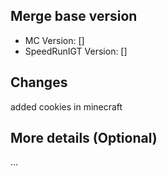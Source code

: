 ## Merge base version
- MC Version: []
- SpeedRunIGT Version: []

## Changes
added cookies in minecraft

## More details (Optional)
...
